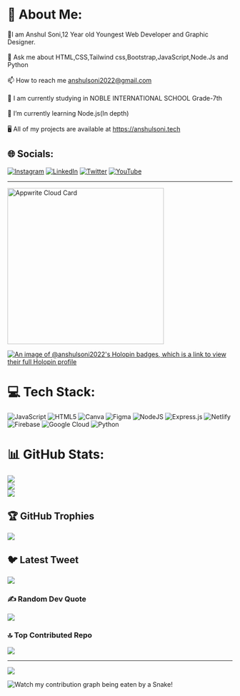 # 💫 About Me:
🌟I am Anshul Soni,12 Year old Youngest Web Developer and Graphic Designer.<br><br>💬 Ask me about HTML,CSS,Tailwind css,Bootstrap,JavaScript,Node.Js and Python<br><br>📫 How to reach me anshulsoni2022@gmail.com<br><br>🔭 I am currently studying in NOBLE INTERNATIONAL SCHOOL Grade-7th<br><br>🌱 I’m currently learning Node.js(In depth)<br><br>🖥️ All of my projects are available at https://anshulsoni.tech


## 🌐 Socials:
[![Instagram](https://img.shields.io/badge/Instagram-%23E4405F.svg?logo=Instagram&logoColor=white)](https://instagram.com/anshulsoni2010) [![LinkedIn](https://img.shields.io/badge/LinkedIn-%230077B5.svg?logo=linkedin&logoColor=white)](https://linkedin.com/in/anshul-soni2010) [![Twitter](https://img.shields.io/badge/Twitter-%231DA1F2.svg?logo=Twitter&logoColor=white)](https://twitter.com/anshulsoni2010) [![YouTube](https://img.shields.io/badge/YouTube-%23FF0000.svg?logo=YouTube&logoColor=white)](https://youtube.com/@codewithanshul)

<hr>
<a href="https://cloud.appwrite.io/card/64647dcdc3c8a1be8531">
	<img width="350" src="https://cloud.appwrite.io/v1/cards/cloud?userId=64647dcdc3c8a1be8531" alt="Appwrite Cloud Card" />
</a>

[![An image of @anshulsoni2022's Holopin badges, which is a link to view their full Holopin profile](https://holopin.me/anshulsoni2022)](https://holopin.io/@anshulsoni2022)

# 💻 Tech Stack:
![JavaScript](https://img.shields.io/badge/javascript-%23323330.svg?style=for-the-badge&logo=javascript&logoColor=%23F7DF1E) ![HTML5](https://img.shields.io/badge/html5-%23E34F26.svg?style=for-the-badge&logo=html5&logoColor=white) ![Canva](https://img.shields.io/badge/Canva-%2300C4CC.svg?style=for-the-badge&logo=Canva&logoColor=white) 	![Figma](https://img.shields.io/badge/figma-%23F24E1E.svg?style=for-the-badge&logo=figma&logoColor=white) ![NodeJS](https://img.shields.io/badge/node.js-6DA55F?style=for-the-badge&logo=node.js&logoColor=white) ![Express.js](https://img.shields.io/badge/express.js-%23404d59.svg?style=for-the-badge&logo=express&logoColor=%2361DAFB) ![Netlify](https://img.shields.io/badge/netlify-%23000000.svg?style=for-the-badge&logo=netlify&logoColor=#00C7B7) ![Firebase](https://img.shields.io/badge/firebase-%23039BE5.svg?style=for-the-badge&logo=firebase) ![Google Cloud](https://img.shields.io/badge/Google%20Cloud-%234285F4.svg?style=for-the-badge&logo=google-cloud&logoColor=white) ![Python](https://img.shields.io/badge/python-3670A0?style=for-the-badge&logo=python&logoColor=ffdd54)
# 📊 GitHub Stats:
![](https://github-readme-stats.vercel.app/api?username=anshulsoni2010&theme=tokyonight&hide_border=false&include_all_commits=true&count_private=false)<br/>
![](https://github-readme-streak-stats.herokuapp.com/?user=anshulsoni2010&theme=tokyonight&hide_border=false)<br/>
![](https://github-readme-stats.vercel.app/api/top-langs/?username=anshulsoni2010&theme=tokyonight&hide_border=false&include_all_commits=true&count_private=false&layout=compact)

## 🏆 GitHub Trophies
![](https://github-profile-trophy.vercel.app/?username=anshulsoni2010&theme=tokyonight&no-frame=false&no-bg=false&margin-w=4)

## 🐦 Latest Tweet
[![](https://gtce.itsvg.in/api?username=anshulsoni2010)](https://github.com/VishwaGauravIn/github-twitter-card-embed)

### ✍️ Random Dev Quote
![](https://quotes-github-readme.vercel.app/api?type=horizontal&theme=tokyonight)

### 🔝 Top Contributed Repo
![](https://github-contributor-stats.vercel.app/api?username=anshulsoni2010&limit=5&theme=tokyonight&combine_all_yearly_contributions=true)

---
[![](https://visitcount.itsvg.in/api?id=anshulsoni2010&icon=8&color=10)](https://visitcount.itsvg.in)

![Watch my contribution graph being eaten by a Snake!](https://raw.githubusercontent.com/anshulsoni2010/anshulsoni2010/master/animation/snake.svg)
